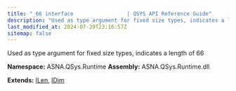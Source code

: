 ```yaml
---
title: "_66 interface                 | QSYS API Reference Guide"
description: "Used as type argument for fixed size types, indicates a length of 66  "
last_modified_at: 2024-07-29T23:16:57Z
sitemap: false
---
```


Used as type argument for fixed size types, indicates a length of 66 

**Namespace:** ASNA.QSys.Runtime
**Assembly:** ASNA.QSys.Runtime.dll

**Extends:** [ILen](/reference/runtime/qsys-runtime/i-len.html), [IDim](/reference/runtime/qsys-runtime/i-dim.html)
<br>
<br>
